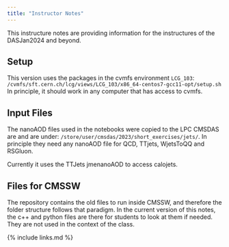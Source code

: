 ```yaml
---
title: "Instructor Notes"
---
```


This instructure notes are providing information for the instructures of the DASJan2024 and beyond.

## Setup

This version uses the packages in the cvmfs environment `LCG_103`: `/cvmfs/sft.cern.ch/lcg/views/LCG_103/x86_64-centos7-gcc11-opt/setup.sh` 
In principle, it should work in any computer that has access to cvmfs. 

## Input Files

The nanoAOD files used in the notebooks were copied to the LPC CMSDAS are and are under: `/store/user/cmsdas/2023/short_exercises/jets/`. 
In principle they need any nanoAOD file for QCD, TTjets, WjetsToQQ and RSGluon.

Currently it uses the TTJets jmenanoAOD to access calojets. 

## Files for CMSSW

The repository contains the old files to run inside CMSSW, and therefore the folder structure
follows that paradigm. In the current version of this notes, the c++ and python files are there for
students to look at them if needed. They are not used in the context of the class.



{% include links.md %}

